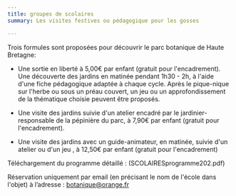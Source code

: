 ```yaml
---
title: groupes de scolaires
summary: Les visites festives ou pédagogique pour les gosses

---
```

Trois formules sont proposées pour découvrir le parc botanique de Haute Bretagne:

- Une sortie en liberté à 5,00€ par enfant (gratuit pour l'encadrement). Une découverte des jardins en matinée pendant 1h30 - 2h, à l'aide d'une fiche pédagogique adaptée à chaque cycle. Après le pique-nique sur l'herbe ou sous un préau couvert, un jeu ou un approfondissement de la thématique choisie peuvent être proposés.

- Une visite des jardins suivie d'un atelier encadré par le jardinier-responsable de la pépinière du parc, à 7,90€ par enfant (gratuit pour l'encadrement).

- Une visite des jardins avec un guide-animateur, en matinée, suivie d'un atelier ou d'un jeu , à 12,50€ par enfant (gratuit pour l'encadrement)

Téléchargement du programme détaillé : (SCOLAIRESprogramme202.pdf)

Réservation uniquement par email (en précisant le nom de l'école dans l'objet) à l’adresse : botanique@orange.fr
